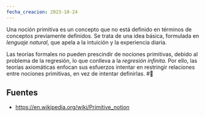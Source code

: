 ```yaml
---
fecha_creacion: 2023-10-24
---
```

Una noción primitiva es un concepto que no está definido en términos de conceptos previamente definidos. Se trata de una idea básica, formulada en *lenguaje natural*, que apela a la intuición y la experiencia diaria.

Las teorías formales no pueden prescindir de nociones primitivas, debido al problema de la regresión, lo que conlleva a la *regresión infinita*. Por ello, las teorías axiomáticas enfocan sus esfuerzos intentar en restringir relaciones entre nociones primitivas, en vez de intentar definirlas. #🔗
## Fuentes
 - https://en.wikipedia.org/wiki/Primitive_notion